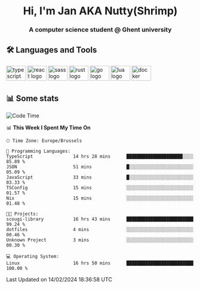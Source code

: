 <h1 align="center">Hi, I'm Jan AKA Nutty(Shrimp)</h1>
<h3 align="center">A computer science student @ Ghent university</h3>

<h2 align="left">🛠️ Languages and Tools</h2>

###

<div align="left">
  <img src="https://cdn.jsdelivr.net/gh/devicons/devicon/icons/typescript/typescript-original.svg" height="40" width="52" alt="typescript logo"  />
  <img src="https://cdn.jsdelivr.net/gh/devicons/devicon/icons/react/react-original.svg" height="40" width="52" alt="react logo"  />
  <img src="https://cdn.jsdelivr.net/gh/devicons/devicon/icons/sass/sass-original.svg" height="40" width="52" alt="sass logo"  />
  <img src="https://cdn.jsdelivr.net/gh/devicons/devicon/icons/rust/rust-plain.svg" height="40" width="52" alt="rust logo"  />
  <img src="https://cdn.jsdelivr.net/gh/devicons/devicon/icons/go/go-original.svg" height="40" width="52" alt="go logo"  />
  <img src="https://cdn.jsdelivr.net/gh/devicons/devicon/icons/lua/lua-original.svg" height="40" width="52" alt="lua logo"  />
  <img src="https://cdn.jsdelivr.net/gh/devicons/devicon/icons/docker/docker-original.svg" height="40" width="52" alt="docker logo"  />
</div>

<h2>📊 Some stats</h2>

<!--START_SECTION:waka-->
![Code Time](http://img.shields.io/badge/Code%20Time-4%2C201%20hrs%2053%20mins-blue)

📊 **This Week I Spent My Time On** 

```text
🕑︎ Time Zone: Europe/Brussels

💬 Programming Languages: 
TypeScript               14 hrs 28 mins      █████████████████████░░░░   85.89 % 
JSON                     51 mins             █░░░░░░░░░░░░░░░░░░░░░░░░   05.09 % 
JavaScript               33 mins             █░░░░░░░░░░░░░░░░░░░░░░░░   03.33 % 
TSConfig                 15 mins             ░░░░░░░░░░░░░░░░░░░░░░░░░   01.57 % 
Nix                      15 mins             ░░░░░░░░░░░░░░░░░░░░░░░░░   01.48 % 

🐱‍💻 Projects: 
scougi-library           16 hrs 43 mins      █████████████████████████   99.24 % 
dotfiles                 4 mins              ░░░░░░░░░░░░░░░░░░░░░░░░░   00.46 % 
Unknown Project          3 mins              ░░░░░░░░░░░░░░░░░░░░░░░░░   00.30 % 

💻 Operating System: 
Linux                    16 hrs 50 mins      █████████████████████████   100.00 % 
```


 Last Updated on 14/02/2024 18:36:58 UTC
<!--END_SECTION:waka-->
